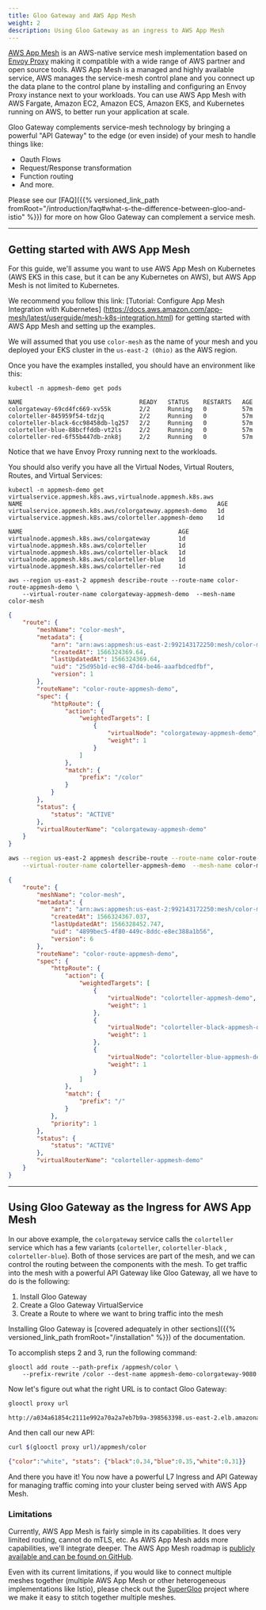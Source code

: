 ```yaml
---
title: Gloo Gateway and AWS App Mesh
weight: 2
description: Using Gloo Gateway as an ingress to AWS App Mesh
---
```


[AWS App Mesh](https://docs.aws.amazon.com/app-mesh/latest/userguide/what-is-app-mesh.html) is an AWS-native service mesh implementation based on [Envoy Proxy](https://www.envoyproxy.io) making it compatible with a wide range of AWS partner and open source tools. 
AWS App Mesh is a managed and highly available service, AWS manages the service-mesh control plane and you connect up the data plane to the control plane by installing and configuring an Envoy Proxy instance next to your workloads. You can use AWS App Mesh with AWS Fargate, Amazon EC2, Amazon ECS, Amazon EKS, and Kubernetes running on AWS, to better run your application at scale.

Gloo Gateway complements service-mesh technology by bringing a powerful "API Gateway" to the edge (or even inside) of your mesh to handle things like:

* Oauth Flows
* Request/Response transformation
* Function routing
* And more.

Please see our [FAQ]({{% versioned_link_path fromRoot="/introduction/faq#what-s-the-difference-between-gloo-and-istio" %}}) for more on how Gloo Gateway can complement a service mesh.

---

## Getting started with AWS App Mesh

For this guide, we'll assume you want to use AWS App Mesh on Kubernetes (AWS EKS in this case, but it can be any Kubernetes on AWS), but AWS App Mesh is not limited to Kubernetes. 

We recommend you follow this link: [Tutorial: Configure App Mesh Integration with Kubernetes] (https://docs.aws.amazon.com/app-mesh/latest/userguide/mesh-k8s-integration.html) for getting started with AWS App Mesh and setting up the examples.

We will assumed that you use `color-mesh` as the name of your mesh and you deployed your EKS cluster in the `us-east-2 (Ohio)` as the AWS region.

Once you have the examples installed, you should have an environment like this:

```noop
kubectl -n appmesh-demo get pods

NAME                                 READY   STATUS    RESTARTS   AGE
colorgateway-69cd4fc669-xv55k        2/2     Running   0          57m
colorteller-845959f54-tdzjq          2/2     Running   0          57m
colorteller-black-6cc98458db-lq257   2/2     Running   0          57m
colorteller-blue-88bcffddb-vt2ls     2/2     Running   0          57m
colorteller-red-6f55b447db-znk8j     2/2     Running   0          57m
```

Notice that we have Envoy Proxy running next to the workloads.  

You should also verify you have all the Virtual Nodes, Virtual Routers, Routes, and Virtual Services:

```noop
kubectl -n appmesh-demo get virtualservice.appmesh.k8s.aws,virtualnode.appmesh.k8s.aws
NAME                                                       AGE
virtualservice.appmesh.k8s.aws/colorgateway.appmesh-demo   1d
virtualservice.appmesh.k8s.aws/colorteller.appmesh-demo    1d

NAME                                            AGE
virtualnode.appmesh.k8s.aws/colorgateway        1d
virtualnode.appmesh.k8s.aws/colorteller         1d
virtualnode.appmesh.k8s.aws/colorteller-black   1d
virtualnode.appmesh.k8s.aws/colorteller-blue    1d
virtualnode.appmesh.k8s.aws/colorteller-red     1d
```

```noop
aws --region us-east-2 appmesh describe-route --route-name color-route-appmesh-demo \
    --virtual-router-name colorgateway-appmesh-demo  --mesh-name color-mesh
```
```json
{
    "route": {
        "meshName": "color-mesh",
        "metadata": {
            "arn": "arn:aws:appmesh:us-east-2:992143172250:mesh/color-mesh/virtualRouter/colorgateway-appmesh-demo/route/color-route-appmesh-demo",
            "createdAt": 1566324369.64,
            "lastUpdatedAt": 1566324369.64,
            "uid": "25d95b1d-ec98-47d4-be46-aaafbdcedfbf",
            "version": 1
        },
        "routeName": "color-route-appmesh-demo",
        "spec": {
            "httpRoute": {
                "action": {
                    "weightedTargets": [
                        {
                            "virtualNode": "colorgateway-appmesh-demo",
                            "weight": 1
                        }
                    ]
                },
                "match": {
                    "prefix": "/color"
                }
            }
        },
        "status": {
            "status": "ACTIVE"
        },
        "virtualRouterName": "colorgateway-appmesh-demo"
    }
}
```

```bash
aws --region us-east-2 appmesh describe-route --route-name color-route-appmesh-demo \
    --virtual-router-name colorteller-appmesh-demo  --mesh-name color-mesh
```
```json
{
    "route": {
        "meshName": "color-mesh",
        "metadata": {
            "arn": "arn:aws:appmesh:us-east-2:992143172250:mesh/color-mesh/virtualRouter/colorteller-appmesh-demo/route/color-route-appmesh-demo",
            "createdAt": 1566324367.037,
            "lastUpdatedAt": 1566328452.747,
            "uid": "4899bec5-4f80-449c-8ddc-e8ec388a1b56",
            "version": 6
        },
        "routeName": "color-route-appmesh-demo",
        "spec": {
            "httpRoute": {
                "action": {
                    "weightedTargets": [
                        {
                            "virtualNode": "colorteller-appmesh-demo",
                            "weight": 1
                        },
                        {
                            "virtualNode": "colorteller-black-appmesh-demo",
                            "weight": 1
                        },
                        {
                            "virtualNode": "colorteller-blue-appmesh-demo",
                            "weight": 1
                        }
                    ]
                },
                "match": {
                    "prefix": "/"
                }
            },
            "priority": 1
        },
        "status": {
            "status": "ACTIVE"
        },
        "virtualRouterName": "colorteller-appmesh-demo"
    }
}
```

---

## Using Gloo Gateway as the Ingress for AWS App Mesh

In our above example, the `colorgateway` service calls the `colorteller` service which has a few variants (`colorteller`, `colorteller-black` , `colorteller-blue`). Both of those services are part of the mesh, and we can control the routing between the components with the mesh. To get traffic into the mesh with a powerful API Gateway like Gloo Gateway, all we have to do is the following:

1. Install Gloo Gateway
2. Create a Gloo Gateway VirtualService
3. Create a Route to where we want to bring traffic into the mesh

Installing Gloo Gateway is [covered adequately in other sections]({{% versioned_link_path fromRoot="/installation" %}}) of the documentation.

To accomplish steps 2 and 3, run the following command:


```noop
glooctl add route --path-prefix /appmesh/color \
    --prefix-rewrite /color --dest-name appmesh-demo-colorgateway-9080   
```

Now let's figure out what the right URL is to contact Gloo Gateway:

```bash
glooctl proxy url

http://a034a61854c2111e992a70a2a7eb7b9a-398563398.us-east-2.elb.amazonaws.com:80
```
And then call our new API:

```bash
curl $(glooctl proxy url)/appmesh/color
```
```json
{"color":"white", "stats": {"black":0.34,"blue":0.35,"white":0.31}}
```

And there you have it! You now have a powerful L7 Ingress and API Gateway for managing traffic coming into your cluster being served with AWS App Mesh. 

### Limitations

Currently, AWS App Mesh is fairly simple in its capabilities. It does very limited routing, cannot do mTLS, etc. As AWS App Mesh adds more capabilities, we'll integrate deeper. The AWS App Mesh roadmap is [publicly available and can be found on GitHub](https://github.com/aws/aws-app-mesh-roadmap/projects/1).

Even with its current limitations, if you would like to connect multiple meshes together (multiple AWS App Mesh or other heterogeneous implementations like Istio), please check out the [SuperGloo](https://supergloo.solo.io) project where we make it easy to stitch together multiple meshes.
